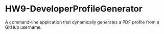 # HW9-DeveloperProfileGenerator
A command-line application that dynamically generates a PDF profile from a GitHub username.

